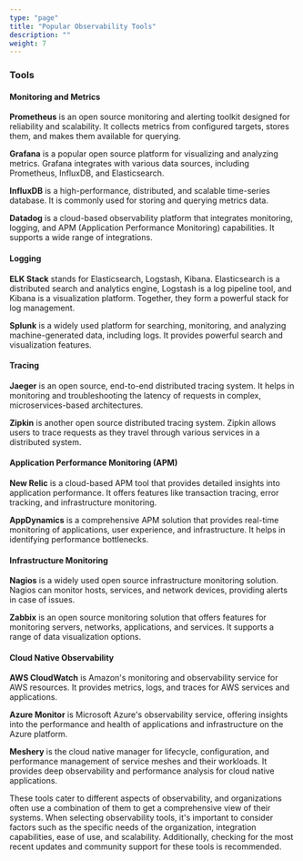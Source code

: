 ```yaml
---
type: "page"
title: "Popular Observability Tools"
description: ""
weight: 7
---
```


### Tools

#### Monitoring and Metrics
**Prometheus** is an open source monitoring and alerting toolkit designed for reliability and scalability. It collects metrics from configured targets, stores them, and makes them available for querying.

**Grafana** is a popular open source platform for visualizing and analyzing metrics. Grafana integrates with various data sources, including Prometheus, InfluxDB, and Elasticsearch.

**InfluxDB** is a high-performance, distributed, and scalable time-series database. It is commonly used for storing and querying metrics data.

**Datadog** is a cloud-based observability platform that integrates monitoring, logging, and APM (Application Performance Monitoring) capabilities. It supports a wide range of integrations.


#### Logging
**ELK Stack** stands for Elasticsearch, Logstash, Kibana. Elasticsearch is a distributed search and analytics engine, Logstash is a log pipeline tool, and Kibana is a visualization platform. Together, they form a powerful stack for log management.

**Splunk** is a widely used platform for searching, monitoring, and analyzing machine-generated data, including logs. It provides powerful search and visualization features.

#### Tracing
**Jaeger** is an open source, end-to-end distributed tracing system. It helps in monitoring and troubleshooting the latency of requests in complex, microservices-based architectures.

**Zipkin** is another open source distributed tracing system. Zipkin allows users to trace requests as they travel through various services in a distributed system.

#### Application Performance Monitoring (APM)
**New Relic** is a cloud-based APM tool that provides detailed insights into application performance. It offers features like transaction tracing, error tracking, and infrastructure monitoring.

**AppDynamics** is a comprehensive APM solution that provides real-time monitoring of applications, user experience, and infrastructure. It helps in identifying performance bottlenecks.

#### Infrastructure Monitoring
**Nagios** is a widely used open source infrastructure monitoring solution. Nagios can monitor hosts, services, and network devices, providing alerts in case of issues.

**Zabbix** is an open source monitoring solution that offers features for monitoring servers, networks, applications, and services. It supports a range of data visualization options.

#### Cloud Native Observability
**AWS CloudWatch** is Amazon's monitoring and observability service for AWS resources. It provides metrics, logs, and traces for AWS services and applications.

**Azure Monitor** is Microsoft Azure's observability service, offering insights into the performance and health of applications and infrastructure on the Azure platform.

**Meshery** is the cloud native manager for lifecycle, configuration, and performance management of service meshes and their workloads. It provides deep observability and performance analysis for cloud native applications.

These tools cater to different aspects of observability, and organizations often use a combination of them to get a comprehensive view of their systems. When selecting observability tools, it's important to consider factors such as the specific needs of the organization, integration capabilities, ease of use, and scalability. Additionally, checking for the most recent updates and community support for these tools is recommended.